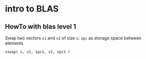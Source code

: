 # intro to BLAS

## HowTo with blas level 1 
   Swap two vectors `v1` and `v2` of size `s`:
   `spc` as storage space between elements

```fortran
sswap( s, v1, spc1, v2, spc1 )
```